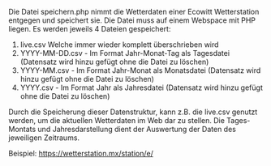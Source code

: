 Die Datei speichern.php nimmt die Wetterdaten einer Ecowitt Wetterstation entgegen und speichert sie.
Die Datei muss auf einem Webspace mit PHP liegen.
Es werden jeweils 4 Dateien gespeichert:
1. live.csv Welche immer wieder komplett überschrieben wird
2. YYYY-MM-DD.csv - Im Format Jahr-Monat-Tag als Tagesdatei (Datensatz wird hinzu gefügt ohne die Datei zu löschen)
3. YYYY-MM.csv - Im Format Jahr-Monat als Monatsdatei (Datensatz wird hinzu gefügt ohne die Datei zu löschen)
4. YYYY.csv - Im Format Jahr als Jahresdatei (Datensatz wird hinzu gefügt ohne die Datei zu löschen)

Durch die Speicherung dieser Datenstruktur, kann z.B. die live.csv genutzt werden, um die aktuellen Wetterdaten im Web dar zu stellen.
Die Tages- Montats und Jahresdarstellung dient der Auswertung der Daten des jeweiligen Zeitraums.

Beispiel: https://wetterstation.mx/station/e/
